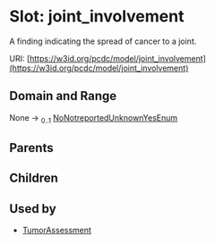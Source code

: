 
# Slot: joint_involvement


A finding indicating the spread of cancer to a joint.

URI: [https://w3id.org/pcdc/model/joint_involvement](https://w3id.org/pcdc/model/joint_involvement)


## Domain and Range

None &#8594;  <sub>0..1</sub> [NoNotreportedUnknownYesEnum](NoNotreportedUnknownYesEnum.md)

## Parents


## Children


## Used by

 * [TumorAssessment](TumorAssessment.md)
